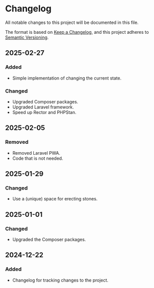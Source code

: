 # Changelog

All notable changes to this project will be documented in this file.

The format is based on [Keep a Changelog](https://keepachangelog.com/en/1.1.0/),
and this project adheres to [Semantic Versioning](https://semver.org/spec/v2.0.0.html).

## 2025-02-27

### Added

- Simple implementation of changing the current state.

### Changed

- Upgraded Composer packages.
- Upgraded Laravel framework.
- Speed up Rector and PHPStan.

## 2025-02-05

### Removed

- Removed Laravel PWA.
- Code that is not needed.

## 2025-01-29

### Changed

- Use a (unique) space for erecting stones.

## 2025-01-01

### Changed

- Upgraded the Composer packages.

## 2024-12-22

### Added

- Changelog for tracking changes to the project.